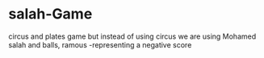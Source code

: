# salah-Game
circus and plates  game but instead of using circus we are using Mohamed salah and balls, ramous -representing a negative score  
